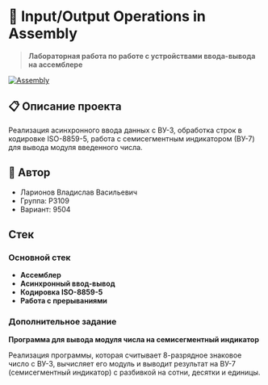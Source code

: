 # 🎯 Input/Output Operations in Assembly

> **Лабораторная работа по работе с устройствами ввода-вывода на ассемблере**

[![Assembly](https://img.shields.io/badge/Assembly-IO-red.svg)](https://en.wikipedia.org/wiki/Assembly_language)

## 📋 Описание проекта

Реализация асинхронного ввода данных с ВУ-3, обработка строк в кодировке ISO-8859-5, работа с семисегментным индикатором (ВУ-7) для вывода модуля введенного числа.

## 👤 Автор

- Ларионов Владислав Васильевич  
- Группа: P3109  
- Вариант: 9504

## Стек

### Основной стек
- **Ассемблер**
- **Асинхронный ввод-вывод**
- **Кодировка ISO-8859-5**
- **Работа с прерываниями**

### Дополнительное задание

**Программа для вывода модуля числа на семисегментный индикатор**

Реализация программы, которая считывает 8-разрядное знаковое число с ВУ-3, вычисляет его модуль и выводит результат на ВУ-7 (семисегментный индикатор) с разбивкой на сотни, десятки и единицы.
